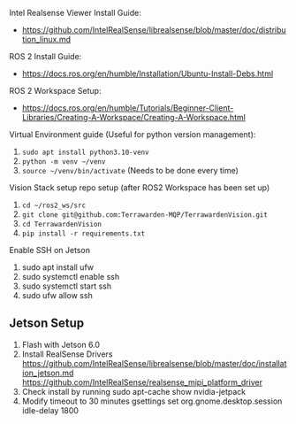Intel Realsense Viewer Install Guide:
- https://github.com/IntelRealSense/librealsense/blob/master/doc/distribution_linux.md

ROS 2 Install Guide:
- https://docs.ros.org/en/humble/Installation/Ubuntu-Install-Debs.html

ROS 2 Workspace Setup:
- https://docs.ros.org/en/humble/Tutorials/Beginner-Client-Libraries/Creating-A-Workspace/Creating-A-Workspace.html

Virtual Environment guide (Useful for python version management):
1. `sudo apt install python3.10-venv`
2. `python -m venv ~/venv`
3. `source ~/venv/bin/activate`
	(Needs to be done every time)
	
Vision Stack setup repo setup (after ROS2 Workspace has been set up)
1. `cd ~/ros2_ws/src`
2. `git clone git@github.com:Terrawarden-MQP/TerrawardenVision.git`
3. `cd TerrawardenVision`
4. `pip install -r requirements.txt`

Enable SSH on Jetson
1.  sudo apt install ufw
2.  sudo systemctl enable ssh
3.  sudo systemctl start ssh
4.  sudo ufw allow ssh

## Jetson Setup
1.  Flash with Jetson 6.0
2.  Install RealSense Drivers
   	https://github.com/IntelRealSense/librealsense/blob/master/doc/installation_jetson.md
    	https://github.com/IntelRealSense/realsense_mipi_platform_driver
3.  Check install by running sudo apt-cache show nvidia-jetpack
4.  Modify timeout to 30 minutes gsettings set org.gnome.desktop.session idle-delay 1800
